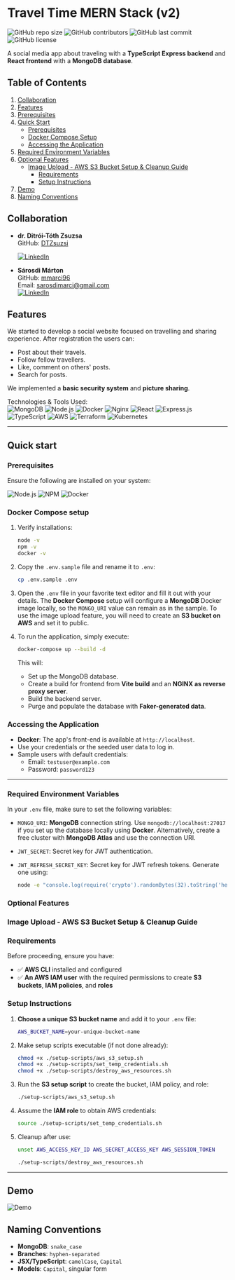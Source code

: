 # Travel Time MERN Stack (v2)

![GitHub repo size](https://img.shields.io/github/repo-size/mmarci96/travel-time-mern?style=for-the-badge)
![GitHub contributors](https://img.shields.io/github/contributors/mmarci96/travel-time-mern?style=for-the-badge)
![GitHub last commit](https://img.shields.io/github/last-commit/mmarci96/travel-time-mern?style=for-the-badge)
![GitHub license](https://img.shields.io/github/license/mmarci96/travel-time-mern?style=for-the-badge)

A social media app about traveling with a **TypeScript Express backend** and **React frontend** with a **MongoDB database**.

## Table of Contents

1. [Collaboration](#collaboration)
2. [Features](#features)
3. [Prerequisites](#prerequisites)
4. [Quick Start](#quick-start)
   - [Prerequisites](#prerequisites)
   - [Docker Compose Setup](#docker-compose-setup)
   - [Accessing the Application](#accessing-the-application)
5. [Required Environment Variables](#required-environment-variables)
6. [Optional Features](#optional-features)
   - [Image Upload - AWS S3 Bucket Setup & Cleanup Guide](#image-upload---aws-s3-bucket-setup--cleanup-guide)
     - [Requirements](#requirements)
     - [Setup Instructions](#setup-instructions)
7. [Demo](#demo)
8. [Naming Conventions](#naming-conventions)

## Collaboration

- **dr. Ditrói-Tóth Zsuzsa**  
  GitHub: [DTZsuzsi](https://img.shields.io/github.com/DTZsuzsi)

  [![LinkedIn][linkedin-shield]][linkedin-url-d]

- **Sárosdi Márton**  
  GitHub: [mmarci96](https://github.com/mmarci96)  
   Email: sarosdimarci@gmail.com  
  [![LinkedIn][linkedin-shield]][linkedin-url-ms]

## Features

We started to develop a social website focused on travelling and sharing experience. After registration the users can:

- Post about their travels.
- Follow fellow travellers.
- Like, comment on others' posts.
- Search for posts.

We implemented a **basic security system** and **picture sharing**.

Technologies & Tools Used:  
![MongoDB](https://img.shields.io/badge/MongoDB-47A248?style=for-the-badge&logo=mongodb&logoColor=white)
![Node.js](https://img.shields.io/badge/Node.js-43853D?style=for-the-badge&logo=node.js&logoColor=white)
![Docker](https://img.shields.io/badge/Docker-2496ED?style=for-the-badge&logo=docker&logoColor=white)
![Nginx](https://img.shields.io/badge/Nginx-009639?style=for-the-badge&logo=nginx&logoColor=white)
![React](https://img.shields.io/badge/React-20232A?style=for-the-badge&logo=react&logoColor=61DAFB)
![Express.js](https://img.shields.io/badge/Express.js-000000?style=for-the-badge&logo=express&logoColor=white)
![TypeScript](https://img.shields.io/badge/TypeScript-3178C6?style=for-the-badge&logo=typescript&logoColor=white)
![AWS](https://img.shields.io/badge/AWS-232F3E?style=for-the-badge&logo=amazon-aws&logoColor=white)
![Terraform](https://img.shields.io/badge/Terraform-623CE4?style=for-the-badge&logo=terraform&logoColor=white)
![Kubernetes](https://img.shields.io/badge/Kubernetes-326CE5?style=for-the-badge&logo=kubernetes&logoColor=white)

---

## Quick start

### Prerequisites

Ensure the following are installed on your system:

![Node.js](https://img.shields.io/badge/Node.js-16%2B-green?style=for-the-badge&logo=node.js)
![NPM](https://img.shields.io/badge/npm-7%2B-blue?style=for-the-badge&logo=npm)
![Docker](https://img.shields.io/badge/Docker-Latest-blue?style=for-the-badge&logo=docker)

### Docker Compose setup

1. Verify installations:
   ```bash
   node -v
   npm -v
   docker -v
   ```
2. Copy the `.env.sample` file and rename it to `.env`:

   ```bash
   cp .env.sample .env
   ```

3. Open the `.env` file in your favorite text editor and fill it out with your details. The **Docker Compose** setup will configure a **MongoDB** Docker image locally, so the `MONGO_URI` value can remain as in the sample. To use the image upload feature, you will need to create an **S3 bucket on AWS** and set it to public.

4. To run the application, simply execute:

   ```bash
   docker-compose up --build -d
   ```

   This will:

   - Set up the MongoDB database.
   - Create a build for frontend from **Vite build** and an **NGINX as reverse proxy server**.
   - Build the backend server.
   - Purge and populate the database with **Faker-generated data**.

### Accessing the Application

- **Docker**: The app's front-end is available at `http://localhost`.
- Use your credentials or the seeded user data to log in.
- Sample users with default credentials:
  - Email: `testuser@example.com`
  - Password: `password123`

---

### Required Environment Variables

In your `.env` file, make sure to set the following variables:

- `MONGO_URI`: **MongoDB** connection string. Use `mongodb://localhost:27017` if you set up the database locally using **Docker**. Alternatively, create a free cluster with **MongoDB Atlas** and use the connection URI.
- `JWT_SECRET`: Secret key for JWT authentication.
- `JWT_REFRESH_SECRET_KEY`: Secret key for JWT refresh tokens. Generate one using:

  ```bash
  node -e "console.log(require('crypto').randomBytes(32).toString('hex'))"
  ```

### Optional Features

### Image Upload - AWS S3 Bucket Setup & Cleanup Guide

### Requirements

Before proceeding, ensure you have:

- ✅ **AWS CLI** installed and configured
- ✅ **An AWS IAM user** with the required permissions to create **S3 buckets**, **IAM policies**, and **roles**

### Setup Instructions

1. **Choose a unique S3 bucket name** and add it to your `.env` file:
   ```sh
   AWS_BUCKET_NAME=your-unique-bucket-name
   ```
2. Make setup scripts executable (if not done already):
   ```bash
   chmod +x ./setup-scripts/aws_s3_setup.sh
   chmod +x ./setup-scripts/set_temp_credentials.sh
   chmod +x ./setup-scripts/destroy_aws_resources.sh
   ```
3. Run the **S3 setup script** to create the bucket, IAM policy, and role:
   ```bash
   ./setup-scripts/aws_s3_setup.sh
   ```
4. Assume the **IAM role** to obtain AWS credentials:
   ```bash
   source ./setup-scripts/set_temp_credentials.sh
   ```
5. Cleanup after use:

   ```bash
   unset AWS_ACCESS_KEY_ID AWS_SECRET_ACCESS_KEY AWS_SESSION_TOKEN

   ./setup-scripts/destroy_aws_resources.sh
   ```

---

## Demo

![Demo](./demo.gif)

## Naming Conventions

- **MongoDB**: `snake_case`
- **Branches**: `hyphen-separated`
- **JSX/TypeScript**: `camelCase`, `Capital`
- **Models**: `Capital`, singular form

<!-- ACKNOWLEDGMENTS -->

[linkedin-shield]: https://img.shields.io/badge/-LinkedIn-black.svg?style=for-the-badge&logo=linkedin&colorB=555
[linkedin-url-d]: https://www.linkedin.com/in/zsuzsa-ditroi-toth-8b339a54/
[linkedin-url-ms]: https://www.linkedin.com/in/maton-sarosdi
